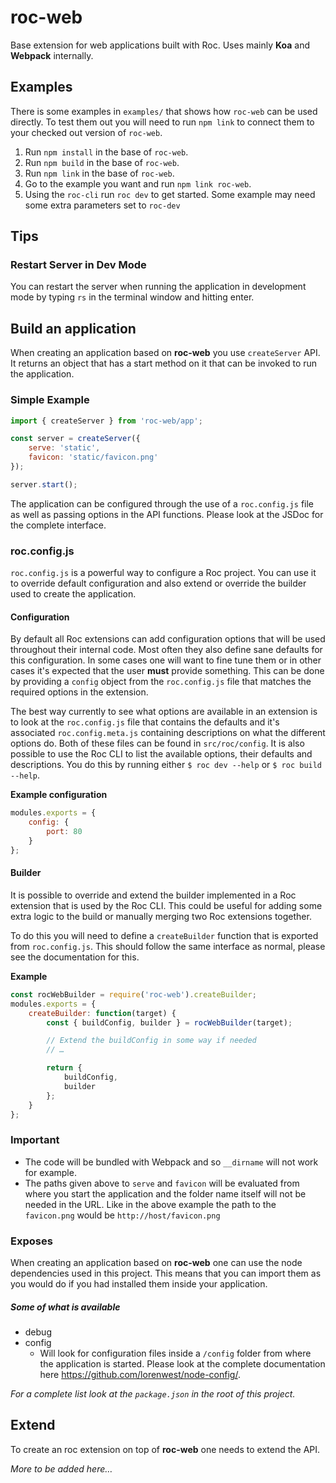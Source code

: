 # roc-web

Base extension for web applications built with Roc. Uses mainly __Koa__ and __Webpack__ internally.

## Examples
There is some examples in `examples/` that shows how `roc-web` can be used directly. To test them out you will need to run `npm link` to connect them to your checked out version of `roc-web`.

1. Run `npm install` in the base of `roc-web`.
2. Run `npm build` in the base of `roc-web`.
3. Run `npm link` in the base of `roc-web`.
4. Go to the example you want and run `npm link roc-web`.
5. Using the `roc-cli` run `roc dev` to get started. Some example may need some extra parameters set to `roc-dev`

## Tips

### Restart Server in Dev Mode
You can restart the server when running the application in development mode by typing `rs` in the terminal window and hitting enter.

## Build an application
When creating an application based on __roc-web__ you use `createServer` API. It returns an object that has a start method on it that can be invoked to run the application.

### Simple Example
```javascript
import { createServer } from 'roc-web/app';

const server = createServer({
    serve: 'static',
    favicon: 'static/favicon.png'
});

server.start();
```

The application can be configured through the use of a `roc.config.js` file as well as passing options in the API functions. Please look at the JSDoc for the complete interface.

### roc.config.js
`roc.config.js` is a powerful way to configure a Roc project. You can use it to override default configuration and also extend or override the builder used to create the application.

#### Configuration
By default all Roc extensions can add configuration options that will be used throughout their internal code. Most often they also define sane defaults for this configuration. In some cases one will want to fine tune them or in other cases it's expected that the user **must** provide something. This can be done by providing a `config` object from the `roc.config.js` file that matches the required options in the extension.

The best way currently to see what options are available in an extension is to look at the `roc.config.js` file that contains the defaults and it's associated `roc.config.meta.js` containing descriptions on what the different options do. Both of these files can be found in `src/roc/config`. It is also possible to use the Roc CLI to list the available options, their defaults and descriptions. You do this by running either `$ roc dev --help` or `$ roc build --help`.

__Example configuration__
```js
modules.exports = {
    config: {
        port: 80
    }
};
```

#### Builder
It is possible to override and extend the builder implemented in a Roc extension that is used by the Roc CLI. This could be useful for adding some extra logic to the build or manually merging two Roc extensions together.

To do this you will need to define a `createBuilder` function that is exported from `roc.config.js`. This should follow the same interface as normal, please see the documentation for this.

__Example__
```js
const rocWebBuilder = require('roc-web').createBuilder;
modules.exports = {
    createBuilder: function(target) {
        const { buildConfig, builder } = rocWebBuilder(target);

        // Extend the buildConfig in some way if needed
        // …

        return {
            buildConfig,
            builder
        };
    }
};
```

### Important
* The code will be bundled with Webpack and so `__dirname` will not work for example.
* The paths given above to `serve` and `favicon` will be evaluated from where you start the application and the folder name itself will not be needed in the URL. Like in the above example the path to the `favicon.png` would be `http://host/favicon.png`

### Exposes
When creating an application based on __roc-web__ one can use the node dependencies used in this project. This means that you can import them as you would do if you had installed them inside your application.

##### Some of what is available
* debug
* config
    * Will look for configuration files inside a `/config` folder from where the application is started. Please look at the complete documentation here https://github.com/lorenwest/node-config/.

_For a complete list look at the `package.json` in the root of this project._

## Extend
To create an roc extension on top of __roc-web__ one needs to extend the API.

_More to be added here…_

